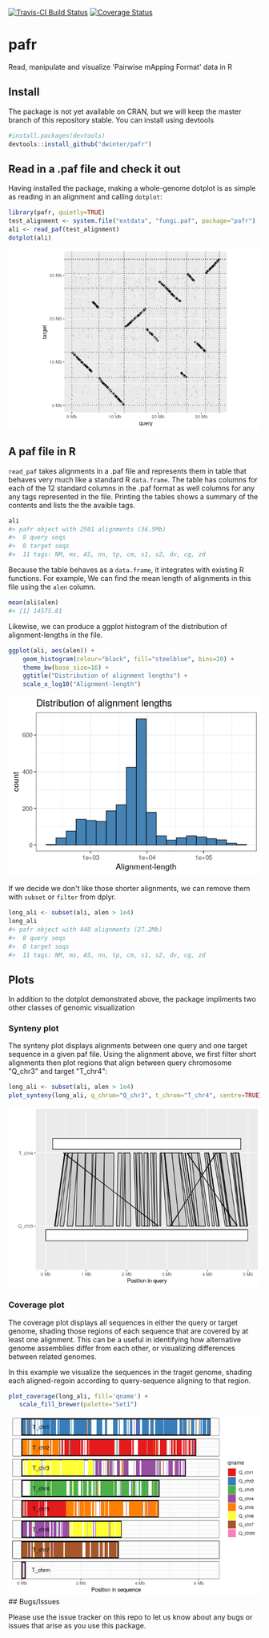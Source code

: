 <!-- README.md is generated from README.Rmd. Please edit that file -->
[![Travis-CI Build Status](https://travis-ci.org/dwinter/pafr.svg?branch=master)](https://travis-ci.org/dwinter/pafr) [![Coverage Status](https://img.shields.io/codecov/c/github/dwinter/pafr/master.svg)](https://codecov.io/github/dwinter/pafr?branch=master)

pafr
====

Read, manipulate and visualize 'Pairwise mApping Format' data in R

Install
-------

The package is not yet available on CRAN, but we will keep the master branch of this repository stable. You can install using devtools

``` r
#install.packages(devtools)
devtools::install_github("dwinter/pafr")
```

Read in a .paf file and check it out
------------------------------------

Having installed the package, making a whole-genome dotplot is as simple as reading in an alignment and calling `dotplot`:

``` r
library(pafr, quietly=TRUE)
test_alignment <- system.file("extdata", "fungi.paf", package="pafr")
ali <- read_paf(test_alignment)
dotplot(ali)
```

![](man/figures/README-dotplot-1.png)

A paf file in R
---------------

`read_paf` takes alignments in a .paf file and represents them in table that behaves very much like a standard R `data.frame`. The table has columns for each of the 12 standard columns in the .paf format as well columns for any any tags represented in the file. Printing the tables shows a summary of the contents and lists the the avaible tags.

``` r
ali
#> pafr object with 2501 alignments (36.5Mb)
#>  8 query seqs
#>  8 target seqs
#>  11 tags: NM, ms, AS, nn, tp, cm, s1, s2, dv, cg, zd
```

Because the table behaves as a `data.frame`, it integrates with existing R functions. For example, We can find the mean length of alignments in this file using the `alen` column.

``` r
mean(ali$alen)
#> [1] 14575.81
```

Likewise, we can produce a ggplot histogram of the distribution of alignment-lengths in the file.

``` r
ggplot(ali, aes(alen)) + 
    geom_histogram(colour="black", fill="steelblue", bins=20) + 
    theme_bw(base_size=16) + 
    ggtitle("Distribution of alignment lengths") +
    scale_x_log10("Alignment-length")
```

![](man/figures/README-len_distr-1.png)

If we decide we don't like those shorter alignments, we can remove them with `subset` or `filter` from dplyr.

``` r
long_ali <- subset(ali, alen > 1e4)
long_ali
#> pafr object with 448 alignments (27.2Mb)
#>  8 query seqs
#>  8 target seqs
#>  11 tags: NM, ms, AS, nn, tp, cm, s1, s2, dv, cg, zd
```

Plots
-----

In addition to the dotplot demonstrated above, the package impliments two other classes of genomic visualization

### Synteny plot

The synteny plot displays alignments between one query and one target sequence in a given paf file. Using the alignment above, we first filter short alignments then plot regions that align between query chromosome "Q\_chr3" and target "T\_chr4":

``` r
long_ali <- subset(ali, alen > 1e4)
plot_synteny(long_ali, q_chrom="Q_chr3", t_chrom="T_chr4", centre=TRUE)
```

![](man/figures/README-synteny-1.png)

### Coverage plot

The coverage plot displays all sequences in either the query or target genome, shading those regions of each sequence that are covered by at least one alignment. This can be a useful in identifying how alternative genome assemblies differ from each other, or visualizing differences between related genomes.

In this example we visualize the sequences in the traget genome, shading each aligned-regoin according to query-sequence aligning to that region.

``` r
plot_coverage(long_ali, fill='qname') +
   scale_fill_brewer(palette="Set1")
```

![](man/figures/README-coverage-1.png) \#\# Bugs/Issues

Please use the issue tracker on this repo to let us know about any bugs or issues that arise as you use this package.
